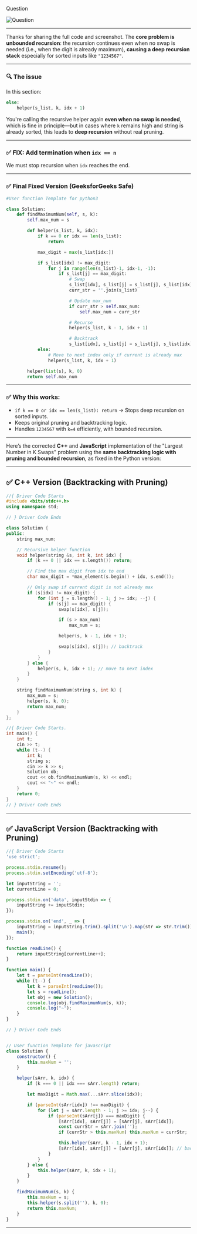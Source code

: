 Question

![Question](Question.png)

---

Thanks for sharing the full code and screenshot. The **core problem is unbounded recursion**: the recursion continues even when no swap is needed (i.e., when the digit is already maximum), **causing a deep recursion stack** especially for sorted inputs like `"1234567"`.

---

### 🔍 The issue

In this section:

```python
else:
    helper(s_list, k, idx + 1)
```

You're calling the recursive helper again **even when no swap is needed**, which is fine in principle—but in cases where `k` remains high and string is already sorted, this leads to **deep recursion** without real pruning.

---

### ✅ FIX: Add termination when `idx == n`

We must stop recursion when `idx` reaches the end.

---

### ✅ Final Fixed Version (GeeksforGeeks Safe)

```python
#User function Template for python3

class Solution:
    def findMaximumNum(self, s, k):
        self.max_num = s

        def helper(s_list, k, idx):
            if k == 0 or idx == len(s_list):
                return

            max_digit = max(s_list[idx:])

            if s_list[idx] != max_digit:
                for j in range(len(s_list)-1, idx-1, -1):
                    if s_list[j] == max_digit:
                        # Swap
                        s_list[idx], s_list[j] = s_list[j], s_list[idx]
                        curr_str = ''.join(s_list)

                        # Update max_num
                        if curr_str > self.max_num:
                            self.max_num = curr_str

                        # Recurse
                        helper(s_list, k - 1, idx + 1)

                        # Backtrack
                        s_list[idx], s_list[j] = s_list[j], s_list[idx]
            else:
                # Move to next index only if current is already max
                helper(s_list, k, idx + 1)

        helper(list(s), k, 0)
        return self.max_num
```

---

### ✅ Why this works:

* `if k == 0 or idx == len(s_list): return` → Stops deep recursion on sorted inputs.
* Keeps original pruning and backtracking logic.
* Handles `1234567` with `k=4` efficiently, with bounded recursion.

---

Here’s the corrected **C++** and **JavaScript** implementation of the "Largest Number in K Swaps" problem using the **same backtracking logic with pruning and bounded recursion**, as fixed in the Python version:

---

## ✅ C++ Version (Backtracking with Pruning)

```cpp
//{ Driver Code Starts
#include <bits/stdc++.h>
using namespace std;

// } Driver Code Ends

class Solution {
public:
    string max_num;

    // Recursive helper function
    void helper(string &s, int k, int idx) {
        if (k == 0 || idx == s.length()) return;

        // Find the max digit from idx to end
        char max_digit = *max_element(s.begin() + idx, s.end());

        // Only swap if current digit is not already max
        if (s[idx] != max_digit) {
            for (int j = s.length() - 1; j >= idx; --j) {
                if (s[j] == max_digit) {
                    swap(s[idx], s[j]);

                    if (s > max_num)
                        max_num = s;

                    helper(s, k - 1, idx + 1);

                    swap(s[idx], s[j]); // backtrack
                }
            }
        } else {
            helper(s, k, idx + 1); // move to next index
        }
    }

    string findMaximumNum(string s, int k) {
        max_num = s;
        helper(s, k, 0);
        return max_num;
    }
};

//{ Driver Code Starts.
int main() {
    int t;
    cin >> t;
    while (t--) {
        int k;
        string s;
        cin >> k >> s;
        Solution ob;
        cout << ob.findMaximumNum(s, k) << endl;
        cout << "~" << endl;
    }
    return 0;
}
// } Driver Code Ends
```

---

## ✅ JavaScript Version (Backtracking with Pruning)

```javascript
//{ Driver Code Starts
'use strict';

process.stdin.resume();
process.stdin.setEncoding('utf-8');

let inputString = '';
let currentLine = 0;

process.stdin.on('data', inputStdin => {
    inputString += inputStdin;
});

process.stdin.on('end', _ => {
    inputString = inputString.trim().split('\n').map(str => str.trim());
    main();
});

function readLine() {
    return inputString[currentLine++];
}

function main() {
    let t = parseInt(readLine());
    while (t--) {
        let k = parseInt(readLine());
        let s = readLine();
        let obj = new Solution();
        console.log(obj.findMaximumNum(s, k));
        console.log("~");
    }
}

// } Driver Code Ends


// User function Template for javascript
class Solution {
    constructor() {
        this.maxNum = '';
    }

    helper(sArr, k, idx) {
        if (k === 0 || idx === sArr.length) return;

        let maxDigit = Math.max(...sArr.slice(idx));

        if (parseInt(sArr[idx]) !== maxDigit) {
            for (let j = sArr.length - 1; j >= idx; j--) {
                if (parseInt(sArr[j]) === maxDigit) {
                    [sArr[idx], sArr[j]] = [sArr[j], sArr[idx]];
                    const currStr = sArr.join('');
                    if (currStr > this.maxNum) this.maxNum = currStr;

                    this.helper(sArr, k - 1, idx + 1);
                    [sArr[idx], sArr[j]] = [sArr[j], sArr[idx]]; // backtrack
                }
            }
        } else {
            this.helper(sArr, k, idx + 1);
        }
    }

    findMaximumNum(s, k) {
        this.maxNum = s;
        this.helper(s.split(''), k, 0);
        return this.maxNum;
    }
}
```

---



